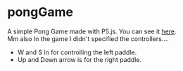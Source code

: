 # pongGame
A simple Pong Game made with P5.js.
You can see it [here](https://ponggame-eddb1.web.app/).\
Mm also In the game I didn't specified the controllers.... 
 - W and S in for controlling the left paddle.
 - Up  and Down arrow is for the right paddle.
